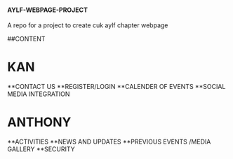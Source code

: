 #### AYLF-WEBPAGE-PROJECT
A repo for a project to create cuk aylf chapter webpage

##CONTENT


# KAN       
**CONTACT US
**REGISTER/LOGIN
**CALENDER OF EVENTS
**SOCIAL MEDIA INTEGRATION

# ANTHONY
**ACTIVITIES
**NEWS AND UPDATES
**PREVIOUS EVENTS /MEDIA GALLERY
**SECURITY

